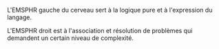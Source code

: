 L'EMSPHR gauche du cerveau sert à la logique pure et à l'expression du langage. 

L'EMSPHR droit est à l'association et résolution de problèmes qui demandent un certain niveau de complexité. 